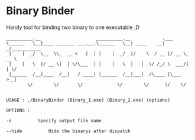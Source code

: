 # Binary Binder
Handy tool for binding two binary to one executable ;D

    __________.__                     __________.__            .___            
    \______   \__|____ _______ ___.__.\______   \__| ____    __| _/___________ 
     |    |  _/  \__  \\_  __ <   |  | |    |  _/  |/    \  / __ |/ __ \_  __ \
     |    |   \  |/ __ \|  | \/\___  | |    |   \  |   |  \/ /_/ \  ___/|  | \/
     |______  /__(____  /__|   / ____| |______  /__|___|  /\____ |\___  >__|   
            \/        \/       \/             \/        \/      \/    \/       


    USAGE : ./BinaryBinder (Binary_1.exe) (Binary_2.exe) (options)

    OPTIONS : 

    -o          Specify output file name

    --hide			Hide the binarys after dispatch
